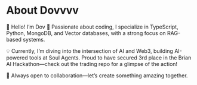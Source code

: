 # About Dovvvv

👋 Hello! I’m Dov
🌱 Passionate about coding, I specialize in TypeScript, Python, MongoDB, and Vector databases, with a strong focus on RAG-based systems.

💡 Currently, I’m diving into the intersection of AI and Web3, building AI-powered tools at Soul Agents. Proud to have secured 3rd place in the Brian AI Hackathon—check out the trading repo for a glimpse of the action!

🤝 Always open to collaboration—let’s create something amazing together.
